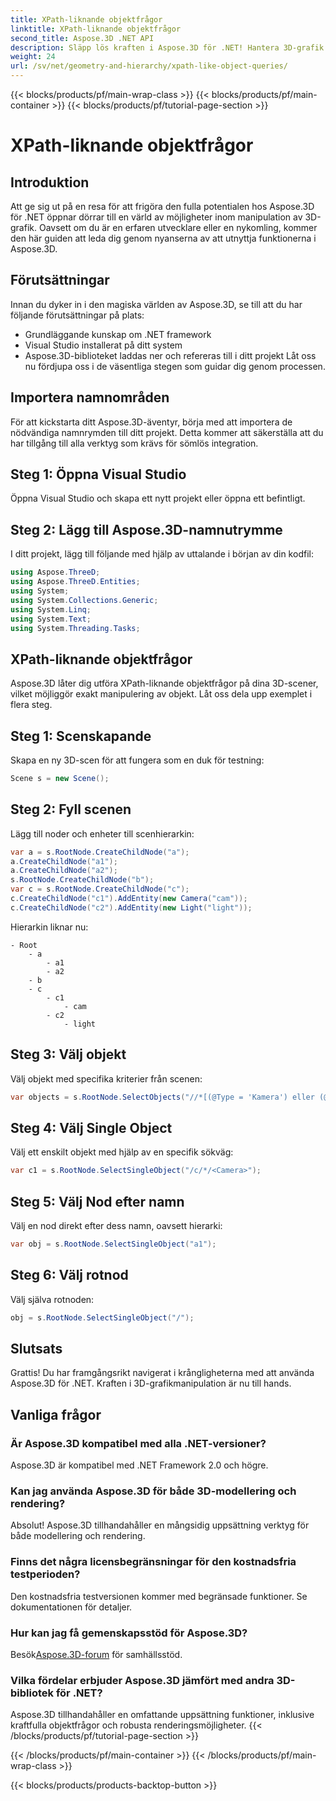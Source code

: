 ```yaml
---
title: XPath-liknande objektfrågor
linktitle: XPath-liknande objektfrågor
second_title: Aspose.3D .NET API
description: Släpp lös kraften i Aspose.3D för .NET! Hantera 3D-grafik sömlöst med XPath-liknande frågor. Ladda ner nu för en upplevelse som förändras.
weight: 24
url: /sv/net/geometry-and-hierarchy/xpath-like-object-queries/
---
```


{{< blocks/products/pf/main-wrap-class >}}
{{< blocks/products/pf/main-container >}}
{{< blocks/products/pf/tutorial-page-section >}}

# XPath-liknande objektfrågor

## Introduktion
Att ge sig ut på en resa för att frigöra den fulla potentialen hos Aspose.3D för .NET öppnar dörrar till en värld av möjligheter inom manipulation av 3D-grafik. Oavsett om du är en erfaren utvecklare eller en nykomling, kommer den här guiden att leda dig genom nyanserna av att utnyttja funktionerna i Aspose.3D.
## Förutsättningar
Innan du dyker in i den magiska världen av Aspose.3D, se till att du har följande förutsättningar på plats:
- Grundläggande kunskap om .NET framework
- Visual Studio installerat på ditt system
- Aspose.3D-biblioteket laddas ner och refereras till i ditt projekt
Låt oss nu fördjupa oss i de väsentliga stegen som guidar dig genom processen.
## Importera namnområden
För att kickstarta ditt Aspose.3D-äventyr, börja med att importera de nödvändiga namnrymden till ditt projekt. Detta kommer att säkerställa att du har tillgång till alla verktyg som krävs för sömlös integration.
## Steg 1: Öppna Visual Studio
Öppna Visual Studio och skapa ett nytt projekt eller öppna ett befintligt.
## Steg 2: Lägg till Aspose.3D-namnutrymme
I ditt projekt, lägg till följande med hjälp av uttalande i början av din kodfil:
```csharp
using Aspose.ThreeD;
using Aspose.ThreeD.Entities;
using System;
using System.Collections.Generic;
using System.Linq;
using System.Text;
using System.Threading.Tasks;
```
## XPath-liknande objektfrågor
Aspose.3D låter dig utföra XPath-liknande objektfrågor på dina 3D-scener, vilket möjliggör exakt manipulering av objekt. Låt oss dela upp exemplet i flera steg.
## Steg 1: Scenskapande
Skapa en ny 3D-scen för att fungera som en duk för testning:
```csharp
Scene s = new Scene();
```
## Steg 2: Fyll scenen
Lägg till noder och enheter till scenhierarkin:
```csharp
var a = s.RootNode.CreateChildNode("a");
a.CreateChildNode("a1");
a.CreateChildNode("a2");
s.RootNode.CreateChildNode("b");
var c = s.RootNode.CreateChildNode("c");
c.CreateChildNode("c1").AddEntity(new Camera("cam"));
c.CreateChildNode("c2").AddEntity(new Light("light"));
```
Hierarkin liknar nu:
```
- Root
    - a
        - a1
        - a2
    - b
    - c
        - c1
            - cam
        - c2
            - light
```
## Steg 3: Välj objekt
Välj objekt med specifika kriterier från scenen:
```csharp
var objects = s.RootNode.SelectObjects("//*[(@Type = 'Kamera') eller (@Name = 'ljus')]");
```
## Steg 4: Välj Single Object
Välj ett enskilt objekt med hjälp av en specifik sökväg:
```csharp
var c1 = s.RootNode.SelectSingleObject("/c/*/<Camera>");
```
## Steg 5: Välj Nod efter namn
Välj en nod direkt efter dess namn, oavsett hierarki:
```csharp
var obj = s.RootNode.SelectSingleObject("a1");
```
## Steg 6: Välj rotnod
Välj själva rotnoden:
```csharp
obj = s.RootNode.SelectSingleObject("/");
```
## Slutsats
Grattis! Du har framgångsrikt navigerat i krångligheterna med att använda Aspose.3D för .NET. Kraften i 3D-grafikmanipulation är nu till hands.
## Vanliga frågor
### Är Aspose.3D kompatibel med alla .NET-versioner?
Aspose.3D är kompatibel med .NET Framework 2.0 och högre.
### Kan jag använda Aspose.3D för både 3D-modellering och rendering?
Absolut! Aspose.3D tillhandahåller en mångsidig uppsättning verktyg för både modellering och rendering.
### Finns det några licensbegränsningar för den kostnadsfria testperioden?
Den kostnadsfria testversionen kommer med begränsade funktioner. Se dokumentationen för detaljer.
### Hur kan jag få gemenskapsstöd för Aspose.3D?
 Besök[Aspose.3D-forum](https://forum.aspose.com/c/3d/18) för samhällsstöd.
### Vilka fördelar erbjuder Aspose.3D jämfört med andra 3D-bibliotek för .NET?
Aspose.3D tillhandahåller en omfattande uppsättning funktioner, inklusive kraftfulla objektfrågor och robusta renderingsmöjligheter.
{{< /blocks/products/pf/tutorial-page-section >}}

{{< /blocks/products/pf/main-container >}}
{{< /blocks/products/pf/main-wrap-class >}}

{{< blocks/products/products-backtop-button >}}
